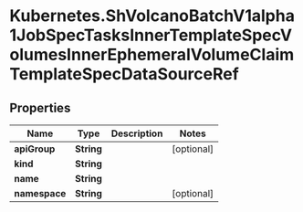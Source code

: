 # Kubernetes.ShVolcanoBatchV1alpha1JobSpecTasksInnerTemplateSpecVolumesInnerEphemeralVolumeClaimTemplateSpecDataSourceRef

## Properties

Name | Type | Description | Notes
------------ | ------------- | ------------- | -------------
**apiGroup** | **String** |  | [optional] 
**kind** | **String** |  | 
**name** | **String** |  | 
**namespace** | **String** |  | [optional] 


